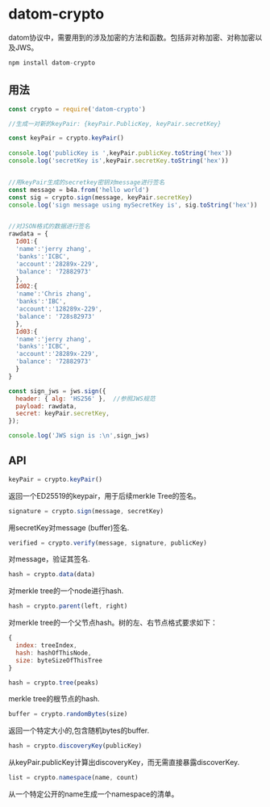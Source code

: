 # datom-crypto
datom协议中，需要用到的涉及加密的方法和函数。包括非对称加密、对称加密以及JWS。

```js
npm install datom-crypto
```

## 用法

```js
const crypto = require('datom-crypto')

//生成一对新的keyPair: {keyPair.PublicKey, keyPair.secretKey}

const keyPair = crypto.keyPair()
  
console.log('publicKey is ',keyPair.publicKey.toString('hex'))
console.log('secretKey is',keyPair.secretKey.toString('hex'))


//用keyPair生成的secretkey密钥对message进行签名
const message = b4a.from('hello world')
const sig = crypto.sign(message, keyPair.secretKey)
console.log('sign message using mySecretKey is', sig.toString('hex'))


//对JSON格式的数据进行签名
rawdata = {
  Id01:{
  'name':'jerry zhang',
  'banks':'ICBC',
  'account':'28289x-229',
  'balance': '72882973'
  },
  Id02:{
  'name':'Chris zhang',
  'banks':'IBC',
  'account':'128289x-229',
  'balance': '728s82973'
  },
  Id03:{
  'name':'jerry zhang',
  'banks':'ICBC',
  'account':'28289x-229',
  'balance': '72882973'
  }
}

const sign_jws = jws.sign({
  header: { alg: 'HS256' },  //参照JWS规范
  payload: rawdata,  
  secret: keyPair.secretKey,
});

console.log('JWS sign is :\n',sign_jws)

```

## API 
```js
keyPair = crypto.keyPair()
```
返回一个ED25519的keypair，用于后续merkle Tree的签名。

```js
signature = crypto.sign(message, secretKey)
```
用secretKey对message (buffer)签名.

```js
verified = crypto.verify(message, signature, publicKey)
```
对message，验证其签名.

```js
hash = crypto.data(data)
```
对merkle tree的一个node进行hash.

```js
hash = crypto.parent(left, right)
```
对merkle tree的一个父节点hash。树的左、右节点格式要求如下：

```js
{
  index: treeIndex,
  hash: hashOfThisNode,
  size: byteSizeOfThisTree
}
```

```js
hash = crypto.tree(peaks)
```
merkle tree的根节点的hash. 

```js
buffer = crypto.randomBytes(size)
```
返回一个特定大小的,包含随机bytes的buffer.

```js
hash = crypto.discoveryKey(publicKey)
```
从keyPair.publicKey计算出discoveryKey，而无需直接暴露discoverKey.

```js
list = crypto.namespace(name, count)
```
从一个特定公开的name生成一个namespace的清单。

